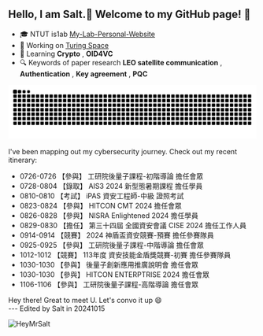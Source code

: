 ## Hello, I am Salt.🧂 Welcome to my GitHub page! 👋

- 🎓 NTUT is1ab [My-Lab-Personal-Website](https://is1ab.com/#/Member/2023/Salt)
- 💼 Working on [Turing Space](https://turingcerts.com)
- 🌱 Learning **Crypto** , **OID4VC**
- 🔍 Keywords of paper research **LEO satellite communication** , **Authentication** , **Key agreement** , **PQC**

<!--
**HeyMrSalt/HeyMrSalt** is a ✨ _special_ ✨ repository because its `README.md` (this file) appears on your GitHub profile.

Here are some ideas to get you started:

- 🎓 NTUT is1ab [My-Lab-Personal-Website](https://is1ab.com/#/Member/2023/Salt)
- 💼 Working on ...
- 🌱 Learning **Crypto**
- ⛳ My CTF Challenges on : [/My-CTF-Challenges](https://) 
- 🚩 Some CTF writeups on : [https://](https://)
- 🔍 Research of paper : [/Paper reading](https://)
- 📫 How to reach me : **@gmail.com**

- 🔭 I’m currently working on ...
- 🌱 I’m currently learning ...
- 👯 I’m looking to collaborate on ...
- 🤔 I’m looking for help with ...
- 💬 Ask me about ...
- 📫 How to reach me: ...
- 😄 Pronouns: ...
- ⚡ Fun fact: ...
-->

![snake gif](https://raw.githubusercontent.com/HeyMrSalt/HeyMrSalt/output/github-contribution-grid-snake.svg)

I've been mapping out my cybersecurity journey. Check out my recent itinerary:

- 0726-0726 【參與】 工研院後量子課程-初階導論 擔任會眾
- 0728-0804 【錄取】 AIS3 2024 新型態暑期課程 擔任學員
- 0810-0810 【考試】 iPAS 資安工程師-中級 證照考試
- 0823-0824 【參與】 HITCON CMT 2024 擔任會眾
- 0826-0828 【參與】 NISRA Enlightened 2024 擔任學員
- 0829-0830 【擔任】 第三十四屆 全國資安會議 CISE 2024 擔任工作人員
- 0914-0914 【競賽】 2024 神盾盃資安競賽-預賽 擔任參賽隊員
- 0925-0925 【參與】 工研院後量子課程-中階導論 擔任會眾
- 1012-1012 【競賽】 113年度 資安技能金盾獎競賽-初賽 擔任參賽隊員
- 1030-1030 【參與】 後量子創新應用推廣說明會 擔任會眾
- 1030-1030 【參與】 HITCON ENTERPTRISE 2024 擔任會眾
- 1106-1106 【參與】 工研院後量子課程-高階導論 擔任會眾

Hey there! Great to meet U. Let's convo it up 😄\
--- Edited by Salt in 20241015         
<p align="left"> <img src="https://komarev.com/ghpvc/?username=HeyMrSalt&color=green&style=flat" alt="HeyMrSalt" /> </p>

